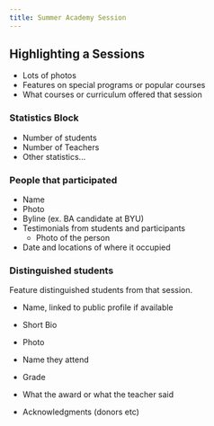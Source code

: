 ```yaml
---
title: Summer Academy Session
---
```


## Highlighting a Sessions 

* Lots of photos
* Features on special programs or popular courses
* What courses or curriculum offered that session

### Statistics Block

* Number of students
* Number of Teachers
* Other statistics...

### People that participated
* Name
* Photo
* Byline (ex. BA candidate at BYU)
* Testimonials from students and participants 
    * Photo of the person
* Date and locations of where it occupied

### Distinguished students

Feature distinguished students from that session.

* Name, linked to public profile if available
* Short Bio
* Photo
* Name they attend
* Grade
* What the award or what the teacher said

* Acknowledgments (donors etc)


